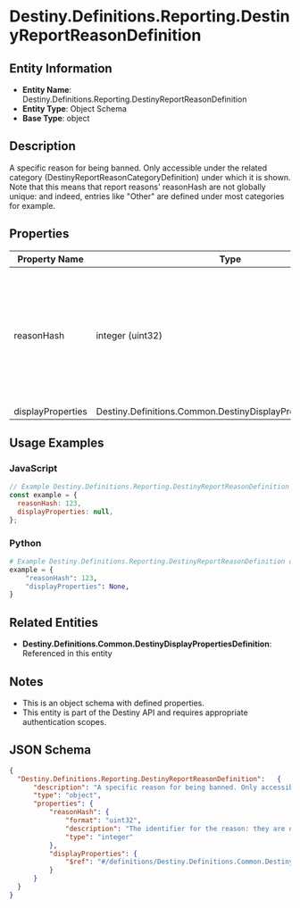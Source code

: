 # Destiny.Definitions.Reporting.DestinyReportReasonDefinition

## Entity Information
- **Entity Name**: Destiny.Definitions.Reporting.DestinyReportReasonDefinition
- **Entity Type**: Object Schema
- **Base Type**: object

## Description
A specific reason for being banned. Only accessible under the related category (DestinyReportReasonCategoryDefinition) under which it is shown. Note that this means that report reasons' reasonHash are not globally unique: and indeed, entries like "Other" are defined under most categories for example.

## Properties

| Property Name | Type | Description | Required |
|---------------|------|-------------|----------|
| reasonHash | integer (uint32) | The identifier for the reason: they are only guaranteed unique under the Category in which they are found. | No |
| displayProperties | Destiny.Definitions.Common.DestinyDisplayPropertiesDefinition |  | No |

## Usage Examples

### JavaScript
```javascript
// Example Destiny.Definitions.Reporting.DestinyReportReasonDefinition object
const example = {
  reasonHash: 123,
  displayProperties: null,
};
```

### Python
```python
# Example Destiny.Definitions.Reporting.DestinyReportReasonDefinition object
example = {
    "reasonHash": 123,
    "displayProperties": None,
}
```

## Related Entities
- **Destiny.Definitions.Common.DestinyDisplayPropertiesDefinition**: Referenced in this entity

## Notes
- This is an object schema with defined properties.
- This entity is part of the Destiny API and requires appropriate authentication scopes.

## JSON Schema
```json
{
  "Destiny.Definitions.Reporting.DestinyReportReasonDefinition":   {
      "description": "A specific reason for being banned. Only accessible under the related category (DestinyReportReasonCategoryDefinition) under which it is shown. Note that this means that report reasons' reasonHash are not globally unique: and indeed, entries like \"Other\" are defined under most categories for example.",
      "type": "object",
      "properties": {
          "reasonHash": {
              "format": "uint32",
              "description": "The identifier for the reason: they are only guaranteed unique under the Category in which they are found.",
              "type": "integer"
          },
          "displayProperties": {
              "$ref": "#/definitions/Destiny.Definitions.Common.DestinyDisplayPropertiesDefinition"
          }
      }
  }
}
```
